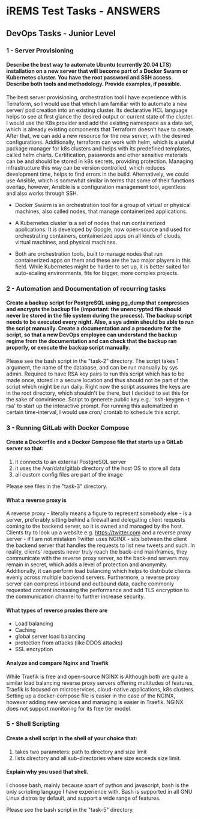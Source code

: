 # iREMS Test Tasks - ANSWERS

## DevOps Tasks - Junior Level

### 1 - Server Provisioning

#### Describe the best way to automate Ubuntu (currently 20.04 LTS) installation on a new server that will become part of a Docker Swarm or Kubernetes cluster. You have the root password and SSH access. Describe both tools and methodology. Provide examples, if possible.

The best server provisioning, orchestration tool I have experience with is Terraform, so I would use that which I am familiar with to automate a new server/ pod creation into an existing cluster. Its declarative HCL language helps to see at first glance the desired output or current state of the cluster. I would use the K8s provider and add the existing namespace as a data set, which is already existing components that Terraform doesn’t have to create. After that, we can add a new resource for the new server, with the desired configurations. Additionally, terraform can work with helm, which is a useful package manager for k8s clusters and helps with its predefined templates, called helm charts. Certification, passwords and other sensitive materials can be and should be stored in k8s secrets, providing protection. Managing infrastructure this way can be version controlled, which reduces development time, helps to find errors in the build. Alternatively, we could use Ansible, which is somewhat similar in terms that some of their functions overlap, however, Ansible is a configuration management tool, agentless and also works through SSH.

- Docker Swarm is an orchestration tool for a group of virtual or physical machines, also called nodes, that manage containerized applications.

- A Kubernetes cluster is a set of nodes that run containerized applications. It is developed by Google, now open-source and used for orchestrating containers, containerized apps on all kinds of clouds, virtual machines, and physical machines.
- Both are orchestration tools, built to manage nodes that run containerized apps on them and these are the two major players in this field. While Kubernetes might be harder to set up, it is better suited for auto-scaling environments, fits for bigger, more complex projects.

### 2 - Automation and Documentation of recurring tasks

#### Create a backup script for PostgreSQL using pg_dump that compresses and encrypts the backup file (important: the unencrypted file should never be stored in the file system during the process). The backup script needs to be executed every night. Also, a sys admin should be able to run the script manually. Create a documentation and a procedure for the script, so that a new DevOps employee can understand the backup regime from the documentation and can check that the backup ran properly, or execute the backup script manually.

Please see the bash script in the "task-2" directory.
The script takes 1 argument, the name of the database, and can be run manually by sys admin. Required to have RSA key pairs to run this script which has to be made once, stored in a secure location and thus should not be part of the script which might be run daily. Right now the script assumes the keys are in the root directory, which shouldn't be there, but I decided to set this for the sake of convinience.
Script to generete public key e.g.: 'ssh-keygen -t rsa' to start up the interactive prompt.
For running this automatized in certain time-interval, I would use cron/ crontab to schedule this script.

### 3 - Running GitLab with Docker Compose

#### Create a Dockerfile and a Docker Compose file that starts up a GitLab server so that:

1. it connects to an external PostgreSQL server
2. it uses the /var/data/gitlab directory of the host OS to store all data
3. all custom config files are part of the image

Please see files in the "task-3" directory.

#### What a reverse proxy is

A reverse proxy - literally means a figure to represent somebody else - is a server, preferably sitting behind a firewall and delegating client requests coming to the backend server, so it is owned and managed by the host. Clients try to look up a website e.g. https://twitter.com and a reverse proxy server - if I am not mistaken Twitter uses NGINX - sits between the client the backend server that handles the requests to list new tweets and such. In reality, clients’ requests never truly reach the back-end mainframes, they communicate with the reverse proxy server, so the back-end servers may remain in secret, which adds a level of protection and anonymity. Additionally, it can perform load balancing which helps to distribute clients evenly across multiple backend servers. Furthermore, a reverse proxy server can compress inbound and outbound data, cache commonly requested content increasing the performance and add TLS encryption to the communication channel to further increase security.

#### What types of reverse proxies there are

- Load balancing
- Caching
- global server load balancing
- protection from attacks (like DDOS attacks)
- SSL encryption

#### Analyze and compare Nginx and Traefik

While Traefik is free and open-source NGINX is Although both are quite a similar load balancing reverse proxy servers offering multitudes of features, Traefik is focused on microservices, cloud-native applications, k8s clusters. Setting up a docker-compose file is easier in the case of the NGINX, however adding new services and managing is easier in Traefik. NGINX does not support monitoring for its free tier model.

### 5 - Shell Scripting

#### Create a shell script in the shell of your choice that:

1. takes two parameters: path to directory and size limit
2. lists directory and all sub-directories where size exceeds size limit.

#### Explain why you used that shell.

I choose bash, mainly because apart of python and javascript, bash is the only scripting languge I have experience with. Bash is supported in all GNU Linux distros by default, and support a wide range of features.

Please see the bash script in the "task-5" directory.
